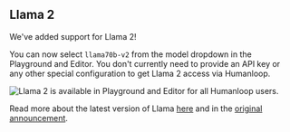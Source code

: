 ## Llama 2

We've added support for Llama 2!

You can now select `llama70b-v2` from the model dropdown in the Playground and Editor. You don't currently need to provide an API key or any other special configuration to get Llama 2 access via Humanloop. 

<img src="../../../assets/images/519f88e-image.png" alt="Llama 2 is available in Playground and Editor for all Humanloop users." />


Read more about the latest version of Llama [here](https://ai.meta.com/llama/) and in the [original announcement](https://about.fb.com/news/2023/07/llama-2/).